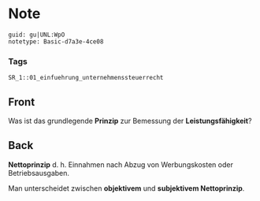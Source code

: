 # Note
```
guid: gu|UNL:WpO
notetype: Basic-d7a3e-4ce08
```

### Tags
```
SR_1::01_einfuehrung_unternehmenssteuerrecht
```

## Front
Was ist das grundlegende <b>Prinzip</b> zur Bemessung der
<b>Leistungsfähigkeit</b>?

## Back
<b>Nettoprinzip</b> d. h. Einnahmen nach Abzug von Werbungskosten
oder Betriebsausgaben.
<div>
  Man unterscheidet zwischen <b>objektivem</b> und <b>subjektivem
  Nettoprinzip</b>.
</div>
